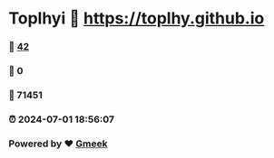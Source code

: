 # Toplhyi :link: https://toplhy.github.io 
### :page_facing_up: [42](https://toplhy.github.io/tag.html) 
### :speech_balloon: 0 
### :hibiscus: 71451 
### :alarm_clock: 2024-07-01 18:56:07 
### Powered by :heart: [Gmeek](https://github.com/Meekdai/Gmeek)
